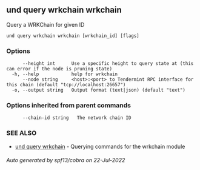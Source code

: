 ## und query wrkchain wrkchain

Query a WRKChain for given ID

```
und query wrkchain wrkchain [wrkchain_id] [flags]
```

### Options

```
      --height int      Use a specific height to query state at (this can error if the node is pruning state)
  -h, --help            help for wrkchain
      --node string     <host>:<port> to Tendermint RPC interface for this chain (default "tcp://localhost:26657")
  -o, --output string   Output format (text|json) (default "text")
```

### Options inherited from parent commands

```
      --chain-id string   The network chain ID
```

### SEE ALSO

* [und query wrkchain](und_query_wrkchain.md)	 - Querying commands for the wrkchain module

###### Auto generated by spf13/cobra on 22-Jul-2022
